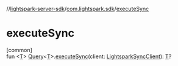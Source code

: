 //[lightspark-server-sdk](../../index.md)/[com.lightspark.sdk](index.md)/[executeSync](execute-sync.md)

# executeSync

[common]\
fun &lt;[T](execute-sync.md)&gt; [Query](../com.lightspark.sdk.requester/-query/index.md)&lt;[T](execute-sync.md)&gt;.[executeSync](execute-sync.md)(client: [LightsparkSyncClient](-lightspark-sync-client/index.md)): [T](execute-sync.md)?
